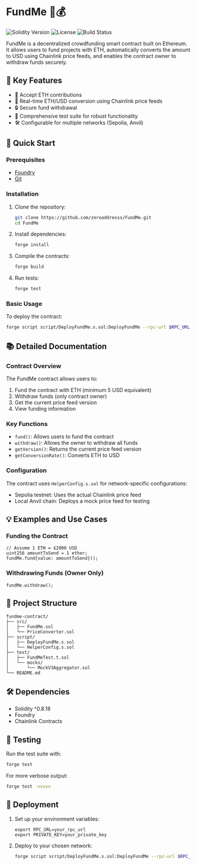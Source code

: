 # FundMe 🚀💰

![Solidity Version](https://img.shields.io/badge/Solidity-^0.8.18-blue)
![License](https://img.shields.io/badge/License-MIT-green)
![Build Status](https://img.shields.io/badge/Build-Passing-brightgreen)

FundMe is a decentralized crowdfunding smart contract built on Ethereum. It allows users to fund projects with ETH, automatically converts the amount to USD using Chainlink price feeds, and enables the contract owner to withdraw funds securely.

## 🌟 Key Features

- 💸 Accept ETH contributions
- 🔗 Real-time ETH/USD conversion using Chainlink price feeds
- 🔒 Secure fund withdrawal
- 🧪 Comprehensive test suite for robust functionality
- 🛠 Configurable for multiple networks (Sepolia, Anvil)

## 🚀 Quick Start

### Prerequisites

- [Foundry](https://book.getfoundry.sh/getting-started/installation.html)
- [Git](https://git-scm.com/downloads)

### Installation

1. Clone the repository:
   ```bash
   git clone https://github.com/zeroaddresss/FundMe.git
   cd FundMe
   ```

2. Install dependencies:
   ```bash
   forge install
   ```

3. Compile the contracts:
   ```bash
   forge build
   ```

4. Run tests:
   ```bash
   forge test
   ```

### Basic Usage

To deploy the contract:

```bash
forge script script/DeployFundMe.s.sol:DeployFundMe --rpc-url $RPC_URL --private-key $PRIVATE_KEY --broadcast
```

## 📚 Detailed Documentation

### Contract Overview

The FundMe contract allows users to:

1. Fund the contract with ETH (minimum 5 USD equivalent)
2. Withdraw funds (only contract owner)
3. Get the current price feed version
4. View funding information

### Key Functions

- `fund()`: Allows users to fund the contract
- `withdraw()`: Allows the owner to withdraw all funds
- `getVersion()`: Returns the current price feed version
- `getConversionRate()`: Converts ETH to USD

### Configuration

The contract uses `HelperConfig.s.sol` for network-specific configurations:

- Sepolia testnet: Uses the actual Chainlink price feed
- Local Anvil chain: Deploys a mock price feed for testing

## 💡 Examples and Use Cases

### Funding the Contract

```solidity
// Assume 1 ETH = $2000 USD
uint256 amountToSend = 1 ether;
fundMe.fund{value: amountToSend}();
```

### Withdrawing Funds (Owner Only)

```solidity
fundMe.withdraw();
```

## 📁 Project Structure

```
fundme-contract/
├── src/
│   ├── FundMe.sol
│   └── PriceConverter.sol
├── script/
│   ├── DeployFundMe.s.sol
│   └── HelperConfig.s.sol
├── test/
│   ├── FundMeTest.t.sol
│   └── mocks/
│       └── MockV3Aggregator.sol
└── README.md
```

## 🛠 Dependencies

- Solidity ^0.8.18
- Foundry
- Chainlink Contracts

## 🧪 Testing

Run the test suite with:

```bash
forge test
```

For more verbose output:

```bash
forge test -vvvvv
```

## 🚢 Deployment

1. Set up your environment variables:
   ```
   export RPC_URL=your_rpc_url
   export PRIVATE_KEY=your_private_key
   ```

2. Deploy to your chosen network:
   ```bash
   forge script script/DeployFundMe.s.sol:DeployFundMe --rpc-url $RPC_URL --private-key $PRIVATE_KEY --broadcast
   ```

